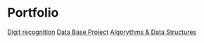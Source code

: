 # Portfolio

[Digit recognition](https://github.com/Saddii/Simple_Neural_Networks)
[Data Base Project](https://github.com/Saddii/DTB_proj)
[Algorythms & Data Structures](https://github.com/Saddii/Python/tree/main/Sort%20Algorythms%2C%20Graphs%20etc)
